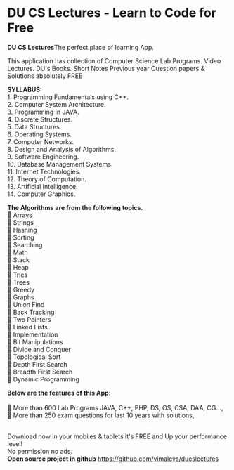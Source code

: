 # DU CS Lectures - Learn to Code for Free
<b>DU CS Lectures</b>The perfect place of learning App.

This application has collection of  Computer Science Lab Programs. Video Lectures. DU's Books. Short Notes Previous year Question papers & Solutions absolutely FREE

<b><b>SYLLABUS:</b></b>
    <br>1. Programming Fundamentals using C++.
    <br>2. Computer System Architecture.
    <br>3. Programming in JAVA.
    <br>4. Discrete Structures.
    <br>5. Data Structures.
    <br>6. Operating Systems.
    <br>7. Computer Networks.
    <br>8. Design and Analysis of Algorithms.
    <br>9. Software Engineering.
    <br>10. Database Management Systems.
    <br>11. Internet Technologies.
    <br>12. Theory of Computation.
    <br>13. Artificial Intelligence.
    <br>14. Computer Graphics.

	
<b>The Algorithms are from the following topics.</b> 
   <br>📍 Arrays
   <br>📍 Strings
   <br>📍 Hashing
   <br>📍 Sorting
   <br>📍 Searching
   <br>📍 Math
   <br>📍 Stack
   <br>📍 Heap
   <br>📍 Tries
   <br>📍 Trees
   <br>📍 Greedy
   <br>📍 Graphs
   <br>📍 Union Find
   <br>📍 Back Tracking
   <br>📍 Two Pointers
   <br>📍 Linked Lists
   <br>📍 Implementation
   <br>📍 Bit Manipulations
   <br>📍 Divide and Conquer
   <br>📍 Topological Sort
   <br>📍 Depth First Search
   <br>📍 Breadth First Search
   <br>📍 Dynamic Programming

	
<b>Below are the features of this App:</b>	
   <br>📍 More than 600 Lab Programs JAVA, C++, PHP, DS, OS, CSA, DAA, CG...,
   <br>📍 More than 250 exam questions for last 10 years with solutions, 

<br>Download now in your mobiles & tablets it's FREE and Up your performance level!
<br>
No permission no ads.<br>
<b>Open source project in github</b> https://github.com/vimalcvs/ducslectures
